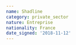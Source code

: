 ```yaml
---
name: Shadline
category: private_sector
nature: Entreprise
nationality: France
date_signed: '2018-11-12'
---
```

    